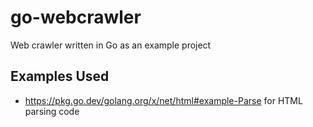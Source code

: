 # go-webcrawler
Web crawler written in Go as an example project

## Examples Used
- https://pkg.go.dev/golang.org/x/net/html#example-Parse for HTML parsing code
